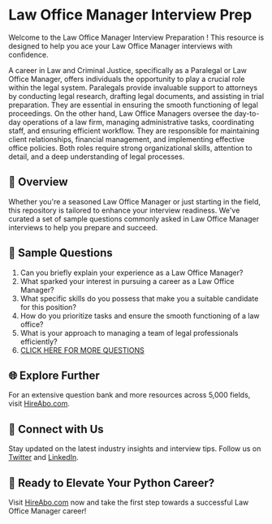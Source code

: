 # Law Office Manager Interview Prep

Welcome to the Law Office Manager Interview Preparation ! This resource is designed to help you ace your Law Office Manager interviews with confidence.

A career in Law and Criminal Justice, specifically as a Paralegal or Law Office Manager, offers individuals the opportunity to play a crucial role within the legal system. Paralegals provide invaluable support to attorneys by conducting legal research, drafting legal documents, and assisting in trial preparation. They are essential in ensuring the smooth functioning of legal proceedings. On the other hand, Law Office Managers oversee the day-to-day operations of a law firm, managing administrative tasks, coordinating staff, and ensuring efficient workflow. They are responsible for maintaining client relationships, financial management, and implementing effective office policies. Both roles require strong organizational skills, attention to detail, and a deep understanding of legal processes.

## 🚀 Overview

Whether you're a seasoned Law Office Manager or just starting in the field, this repository is tailored to enhance your interview readiness. We've curated a set of sample questions commonly asked in Law Office Manager interviews to help you prepare and succeed.

## 📝 Sample Questions

1. Can you briefly explain your experience as a Law Office Manager?
2. What sparked your interest in pursuing a career as a Law Office Manager?
3. What specific skills do you possess that make you a suitable candidate for this position?
4. How do you prioritize tasks and ensure the smooth functioning of a law office?
5. What is your approach to managing a team of legal professionals efficiently?
6. [CLICK HERE FOR MORE QUESTIONS](https://hireabo.com/job/9_2_46/Law%20Office%20Manager)

## 🌐 Explore Further

For an extensive question bank and more resources across 5,000 fields, visit [HireAbo.com](https://www.hireabo.com).

## 📱 Connect with Us

Stay updated on the latest industry insights and interview tips. Follow us on [Twitter](https://twitter.com/hireabo) and [LinkedIn](https://www.linkedin.com/in/hire-abo-3609972a8/).

## 🚀 Ready to Elevate Your Python Career?

Visit [HireAbo.com](https://www.hireabo.com) now and take the first step towards a successful Law Office Manager career!